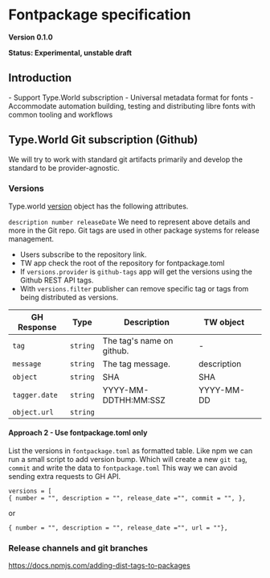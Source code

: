 # Fontpackage specification

**Version 0.1.0**

**Status: Experimental, unstable draft**

## Introduction

<TODO>
- Support Type.World subscription
- Universal metadata format for fonts
- Accommodate automation building, testing and distributing libre fonts with common tooling and workflows   

## Type.World Git subscription (Github)

We will try to work with standard git artifacts primarily and develop the standard to be provider-agnostic.

### Versions

Type.world [version](https://github.com/typeWorld/api/tree/master/Python/Lib/typeWorld#class-version) object has the following attributes.

`
description
number
releaseDate
`
We need to represent above details and more in the Git repo. Git tags are used in other package systems for release management.

- Users subscribe to the repository link.
- TW app check the root of the repository for fontpackage.toml
- If `versions.provider` is `github-tags` app will get the versions using the Github REST API tags.
- With `versions.filter` publisher can remove specific tag or tags from being distributed as versions.

|  GH Response  | Type      | Description               |  TW object      |   |
|---            | ---       |---                        |---              |---|
| `tag`         |  `string` | The tag's name on github. | -               |   |
| `message`     |  `string` | The tag message.          | description     |   |
| `object`      |  `string` | SHA                       | SHA             |   |
| `tagger.date` |  `string` | YYYY-MM-DDTHH:MM:SSZ      | YYYY-MM-DD      |   |
| `object.url`  |  `string` |                           | <URL to source> |   |


#### Approach 2 - Use fontpackage.toml only

List the versions in `fontpackage.toml` as formatted table.
Like npm we can run a small script to add version bump. Which will create a new `git tag`, `commit` and write the data to `fontpackage.toml` This way we can avoid sending extra requests to GH API.

```
versions = [
{ number = "", description = "", release_date ="", commit = "", },
```
 or

```
{ number = "", description = "", release_date ="", url = ""},
```

### Release channels and git branches

https://docs.npmjs.com/adding-dist-tags-to-packages

